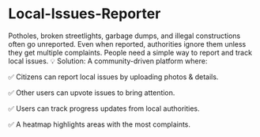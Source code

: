 # Local-Issues-Reporter
Potholes, broken streetlights, garbage dumps, and illegal constructions often go unreported.
Even when reported, authorities ignore them unless they get multiple complaints.
People need a simple way to report and track local issues.
💡 Solution:
 A community-driven platform where:
 
 ✅ Citizens can report local issues by uploading photos & details.
 
 ✅ Other users can upvote issues to bring attention.
 
 ✅ Users can track progress updates from local authorities.
 
 ✅ A heatmap highlights areas with the most complaints.
